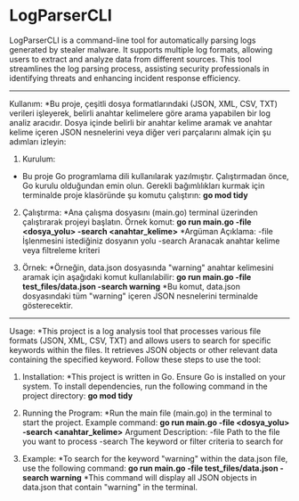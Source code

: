 # LogParserCLI
LogParserCLI is a command-line tool for automatically parsing logs generated by stealer malware. It supports multiple log formats, allowing users to extract and analyze data from different sources. This tool streamlines the log parsing process, assisting security professionals in identifying threats and enhancing incident response efficiency.

-------------------------------------------------------------------------------------------------------------------------------------------------

Kullanım:
*Bu proje, çeşitli dosya formatlarındaki (JSON, XML, CSV, TXT) verileri işleyerek, belirli anahtar kelimelere göre arama yapabilen bir log analiz aracıdır. Dosya içinde belirli bir anahtar kelime aramak ve anahtar kelime içeren JSON nesnelerini veya diğer veri parçalarını almak için şu adımları izleyin:

1. Kurulum:
* Bu proje Go programlama dili kullanılarak yazılmıştır. Çalıştırmadan önce, Go kurulu olduğundan emin olun. Gerekli bağımlılıkları kurmak için terminalde proje klasöründe şu komutu çalıştırın:
**go mod tidy**

2. Çalıştırma:
*Ana çalışma dosyasını (main.go) terminal üzerinden çalıştırarak projeyi başlatın. Örnek komut:
**go run main.go -file <dosya_yolu> -search <anahtar_kelime>**
*Argüman	Açıklama:
-file	İşlenmesini istediğiniz dosyanın yolu
-search	Aranacak anahtar kelime veya filtreleme kriteri

3. Örnek:
*Örneğin, data.json dosyasında "warning" anahtar kelimesini aramak için aşağıdaki komut kullanılabilir:
**go run main.go -file test_files/data.json -search warning**
*Bu komut, data.json dosyasındaki tüm "warning" içeren JSON nesnelerini terminalde gösterecektir.

-------------------------------------------------------------------------------------------------------------------------------------------------

Usage:
*This project is a log analysis tool that processes various file formats (JSON, XML, CSV, TXT) and allows users to search for specific keywords within the files. It retrieves JSON objects or other relevant data containing the specified keyword. Follow these steps to use the tool:

1. Installation:
*This project is written in Go. Ensure Go is installed on your system. To install dependencies, run the following command in the project directory:
**go mod tidy**

2. Running the Program:
*Run the main file (main.go) in the terminal to start the project. Example command:
**go run main.go -file <dosya_yolu> -search <anahtar_kelime>**
Argument	Description:
-file	Path to the file you want to process
-search	The keyword or filter criteria to search for

3. Example:
*To search for the keyword "warning" within the data.json file, use the following command:
**go run main.go -file test_files/data.json -search warning**
*This command will display all JSON objects in data.json that contain "warning" in the terminal.






